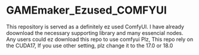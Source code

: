 # GAMEmaker_Ezused_COMFYUI
This repository is served as a definitely ez used ComfyUI. I have already doownload the necessary supporting library and many essencial nodes. Any users could ez download this repo to use comfyui
Plz, This repo rely on the CUDA17, If you use other setting, plz change it to the 17.0 or 18.0

